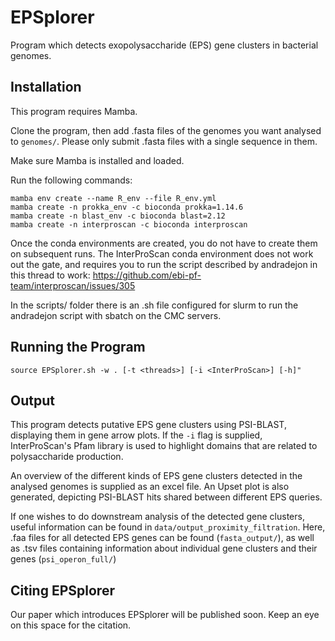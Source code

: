 # EPSplorer

Program which detects exopolysaccharide (EPS) gene clusters in bacterial genomes. 

## Installation

This program requires Mamba.

Clone the program, then add .fasta files of the genomes you want analysed to ```genomes/```. Please only submit .fasta files with a single sequence in them.

Make sure Mamba is installed and loaded.

Run the following commands:

```
mamba env create --name R_env --file R_env.yml
mamba create -n prokka_env -c bioconda prokka=1.14.6
mamba create -n blast_env -c bioconda blast=2.12
mamba create -n interproscan -c bioconda interproscan 
```

Once the conda environments are created, you do not have to create them on subsequent runs. The InterProScan conda environment does not work out the gate, and requires you to run the script described by andradejon in this thread to work:
https://github.com/ebi-pf-team/interproscan/issues/305

In the scripts/ folder there is an .sh file configured for slurm to run the andradejon script with sbatch on the CMC servers.

## Running the Program

```
source EPSplorer.sh -w . [-t <threads>] [-i <InterProScan>] [-h]"
```

## Output

This program detects putative EPS gene clusters using PSI-BLAST, displaying them in gene arrow plots. If the ```-i``` flag is supplied, InterProScan's Pfam library is used to highlight domains that are related to polysaccharide production. 

An overview of the different kinds of EPS gene clusters detected in the analysed genomes is supplied as an excel file. An Upset plot is also generated, depicting PSI-BLAST hits shared between different EPS queries. 

If one wishes to do downstream analysis of the detected gene clusters, useful information can be found in ```data/output_proximity_filtration```. Here, .faa files for all detected EPS genes can be found (```fasta_output/```), as well as .tsv files containing information about individual gene clusters and their genes  (```psi_operon_full/```)


## Citing EPSplorer
Our paper which introduces EPSplorer will be published soon. Keep an eye on this space for the citation.